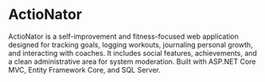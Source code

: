 # ActioNator
ActioNator is a self-improvement and fitness-focused web application designed for tracking goals, logging workouts, journaling personal growth, and interacting with coaches. It includes social features, achievements, and a clean administrative area for system moderation. Built with ASP.NET Core MVC, Entity Framework Core, and SQL Server.
